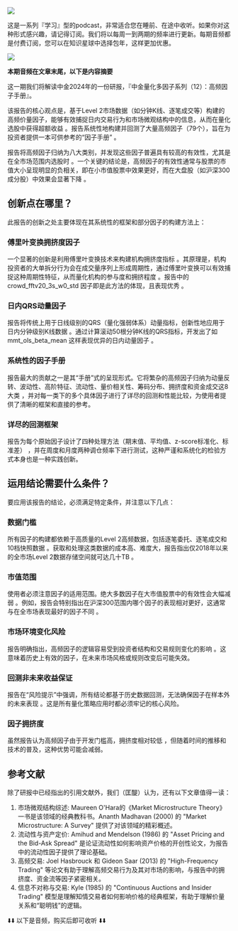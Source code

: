 ![](https://cdn.jsdelivr.net/gh/zillionare/images@main/images/hot/prompt/voice.jpg)


这是一系列『学习』型的podcast，非常适合您在睡前、在途中收听。如果你对这种形式感兴趣，请记得订阅。我们将以每周一到两期的频率进行更新。每期音频都是付费订阅，您可以在知识星球中选择包年，这样更加优惠。


![](https://cdn.jsdelivr.net/gh/zillionare/images@main/images/2025/06/星球优惠券.png)

**本期音频在文章末尾，以下是内容摘要**

这一期我们将解读中金2024年的一份研报，『中金量化多因子系列（12）：高频因子手册』。

该报告的核心观点是，基于Level 2市场数据（如分钟K线、逐笔成交等）构建的高频价量因子，能够有效捕捉日内交易行为和市场微观结构中的信息，从而在量化选股中获得超额收益 。报告系统性地构建并回测了大量高频因子（79个），旨在为投资者提供一本可供参考的“因子手册” 。


报告将高频因子归纳为八大类别，并发现这些因子普遍具有较高的有效性，尤其是在全市场范围内选股时 。一个关键的结论是，高频因子的有效性通常与股票的市值大小呈现明显的负相关，即在小市值股票中效果更好，而在大盘股（如沪深300成分股）中效果会显著下降 。

## 创新点在哪里？

此报告的创新之处主要体现在其系统性的框架和部分因子的构建方法上：

### 傅里叶变换拥挤度因子

一个显著的创新是利用傅里叶变换技术来构建机构拥挤度指标 。其原理是，机构投资者的大单拆分行为会在成交量序列上形成周期性，通过傅里叶变换可以有效捕捉这种周期性特征，从而量化机构的参与度和拥挤程度 。报告中的 crowd_fftv20_3s_w0_std 因子即是此方法的体现，且表现优秀 。

### 日内QRS动量因子

报告将传统上用于日线级别的QRS（量化强弱体系）动量指标，创新性地应用于日内分钟级别K线数据 。通过计算滚动50根分钟K线的QRS指标，开发出了如 mmt_ols_beta_mean 这样表现优异的日内动量因子 。

### 系统性的因子手册

报告最大的贡献之一是其“手册”式的呈现形式。它将繁杂的高频因子归纳为动量反转、波动性、高阶特征、流动性、量价相关性、筹码分布、拥挤度和资金成交这8大类 ，并对每一类下的多个具体因子进行了详尽的回测和性能比较，为使用者提供了清晰的框架和直接的参考。

### 详尽的回测框架

报告为每个原始因子设计了四种处理方法（期末值、平均值、z-score标准化、标准差） ，并在周度和月度两种调仓频率下进行测试，这种严谨和系统化的检验方式本身也是一种实践创新。


## 运用结论需要什么条件？

要应用该报告的结论，必须满足特定条件，并注意以下几点：

### 数据门槛

所有因子的构建都依赖于高质量的Level 2高频数据，包括逐笔委托、逐笔成交和10档快照数据 。获取和处理这类数据的成本高、难度大，报告指出仅2018年以来的全市场Level 2数据存储空间就可达几十TB 。

### 市值范围

使用者必须注意因子的适用范围。绝大多数因子在大市值股票中的有效性会大幅减弱 。例如，报告会特别指出在沪深300范围内哪个因子的表现相对更好，这通常与在全市场表现最好的因子不同 。

### 市场环境变化风险

报告明确指出，高频因子的逻辑容易受到投资者结构和交易规则变化的影响 。这意味着历史上有效的因子，在未来市场风格或规则改变后可能失效。

### 回测非未来收益保证

报告在“风险提示”中强调，所有结论都基于历史数据回测，无法确保因子在样本外的未来表现 。这是所有量化策略应用时都必须牢记的核心风险。

### 因子拥挤度

虽然报告认为高频因子由于开发门槛高，拥挤度相对较低 ，但随着时间的推移和技术的普及，这种优势可能会减弱。

## 参考文献

除了研报中已经指出的引用文献外，我们（匡醍）认为，还有以下文章值得一读：


1. 市场微观结构综述: Maureen O'Hara的《Market Microstructure Theory》一书是该领域的经典教科书。Ananth Madhavan (2000) 的 "Market Microstructure: A Survey" 提供了对该领域的精彩概述。
2. 流动性与资产定价: Amihud and Mendelson (1986) 的 "Asset Pricing and the Bid-Ask Spread" 是论证流动性如何影响资产价格的开创性论文，为报告中的流动性因子提供了理论基础。
3. 高频交易: Joel Hasbrouck 和 Gideon Saar (2013) 的 "High-Frequency Trading" 等论文有助于理解高频交易行为及其对市场的影响，与报告中的拥挤度、资金流等因子紧密相关。
4. 信息不对称与交易: Kyle (1985) 的 "Continuous Auctions and Insider Trading" 模型是理解知情交易者如何影响价格的经典框架，有助于理解价量关系和“聪明钱”的逻辑。

⬇️⬇️ 以下是音频，购买后即可收听 ⬇️⬇️
